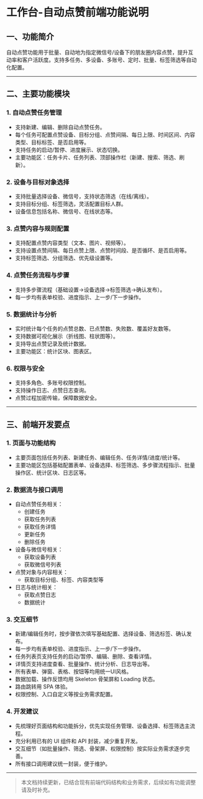 # 工作台-自动点赞前端功能说明

## 一、功能简介
自动点赞功能用于批量、自动地为指定微信号/设备下的朋友圈内容点赞，提升互动率和客户活跃度。支持多任务、多设备、多账号、定时、批量、标签筛选等自动化配置。

---

## 二、主要功能模块

### 1. 自动点赞任务管理
- 支持新建、编辑、删除自动点赞任务。
- 每个任务可配置点赞设备、目标分组、点赞间隔、每日上限、时间区间、内容类型、目标标签、是否启用等。
- 支持任务的启动/暂停、进度展示、状态切换。
- 主要功能区：任务卡片、任务列表、顶部操作栏（新建、搜索、筛选、刷新）。

### 2. 设备与目标对象选择
- 支持批量选择设备、微信号，支持状态筛选（在线/离线）。
- 支持目标分组、标签筛选，灵活配置目标人群。
- 设备信息包括名称、微信号、在线状态等。

### 3. 点赞内容与规则配置
- 支持配置点赞内容类型（文本、图片、视频等）。
- 支持设置点赞间隔、每日点赞上限、点赞时间段、是否循环、是否启用等。
- 支持标签筛选、分组筛选、优先级设置等。

### 4. 点赞任务流程与步骤
- 支持多步骤流程（基础设置→设备选择→标签筛选→确认发布）。
- 每一步均有表单校验、进度指示、上一步/下一步操作。

### 5. 数据统计与分析
- 实时统计每个任务的点赞总数、已点赞数、失败数、覆盖好友数等。
- 支持数据可视化展示（折线图、柱状图等）。
- 支持导出点赞记录及统计数据。
- 主要功能区：统计区块、图表区。

### 6. 权限与安全
- 支持多角色、多账号权限控制。
- 支持操作日志、点赞日志查询。
- 点赞过程加密传输，保障数据安全。

---

## 三、前端开发要点

### 1. 页面与功能结构
- 主要页面包括任务列表、新建任务、编辑任务、任务详情/进度/统计等。
- 主要功能区包括基础配置表单、设备选择、标签筛选、多步骤流程指示、批量操作区、统计区块、日志区等。

### 2. 数据流与接口调用
- 自动点赞任务相关：
  - 创建任务
  - 获取任务列表
  - 获取任务详情
  - 更新任务
  - 删除任务
- 设备与微信号相关：
  - 获取设备列表
  - 获取微信号列表
- 点赞对象与内容相关：
  - 获取目标分组、标签、内容类型等
- 日志与统计相关：
  - 获取点赞日志
  - 数据统计

### 3. 交互细节
- 新建/编辑任务时，按步骤依次填写基础配置、选择设备、筛选标签、确认发布。
- 每一步均有表单校验、进度指示、上一步/下一步操作。
- 任务列表页支持任务的启动/暂停、编辑、删除、查看详情。
- 详情页支持进度查看、批量操作、统计分析、日志导出等。
- 所有表单、弹窗、表格、按钮等均用统一UI风格。
- 数据加载、操作反馈均用 Skeleton 骨架屏和 Loading 状态。
- 路由跳转用 SPA 体验。
- 权限控制、入口自定义等按业务需求配置。

### 4. 开发建议
- 先梳理好页面结构和功能拆分，优先实现任务管理、设备选择、标签筛选主流程。
- 充分利用已有的 UI 组件和 API 封装，减少重复开发。
- 交互细节（如批量操作、筛选、骨架屏、权限控制）按实际业务需求逐步完善。
- 所有接口调用建议统一封装，便于维护。

---

> 本文档持续更新，已结合现有前端代码结构和业务需求，后续如有功能调整请及时补充。 